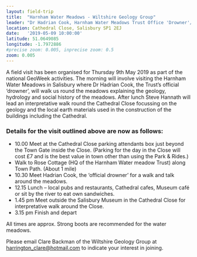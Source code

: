 ```yaml
---
layout: field-trip
title:  "Harnham Water Meadows - Wiltshire Geology Group"
leader: "Dr Hadrian Cook, Harnham Water Meadows Trust Office 'Drowner'/Steve Hannath"
location: Cathedral Close, Salisbury SP1 2EJ
date:   '2019-05-09 10:00:00'
latitude: 51.0649085
longitude: -1.7972886
#precise zoom: 0.005, inprecise zoom: 0.5
zoom: 0.005
---
```

A field visit has been organised for Thursday 9th May 2019 as part of the national GeoWeek activities. The morning will involve visiting the Harnham Water Meadows in Salisbury where Dr Hadrian Cook, the Trust’s official ‘drowner’, will walk us round the meadows explaining the geology, hydrology and social history of the meadows. After lunch Steve Hannath will lead an interpretative walk round the Cathedral Close focussing on the geology and the local earth materials used in the construction of the buildings including the Cathedral.

<h3>Details for the visit outlined above are now as follows:</h3>
<ul><li>10.00 Meet at the Cathedral Close parking attendants box just beyond the Town Gate inside the Close. (Parking for the day in the Close will cost £7 and is the best value in town other than using the Park & Rides.)</li>
<li>Walk to Rose Cottage (HQ of the Harnham Water meadow Trust) along Town Path. (About 1 mile)</li>
<li>10.30 Meet Hadrian Cook, the ‘official drowner’ for a walk and talk around the meadows.</li>
<li>12.15 Lunch – local pubs and restaurants, Cathedral cafes, Museum café or sit by the river to eat own sandwiches.</li>
<li>1.45 pm Meet outside the Salisbury Museum in the Cathedral Close for interpretative walk around the Close.</li>
<li>3.15 pm Finish and depart</li></ul>

All times are approx. Strong boots are recommended for the water meadows.

Please email Clare Backman of the Wiltshire Geology Group at harrington_clare@hotmail.com to indicate your interest in joining.